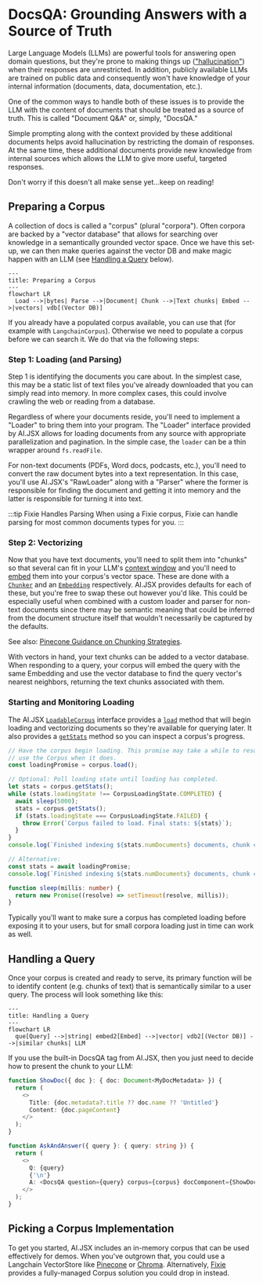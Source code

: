 # DocsQA: Grounding Answers with a Source of Truth

Large Language Models (LLMs) are powerful tools for answering open domain questions, but they're prone to making things up (["hallucination"](<https://en.wikipedia.org/wiki/Hallucination_(artificial_intelligence)>)) when their responses are unrestricted. In addition, publicly available LLMs are trained on public data and consequently won't have knowledge of your internal information (documents, data, documentation, etc.).

One of the common ways to handle both of these issues is to provide the LLM with the content of documents that should be treated as a source of truth. This is called "Document Q&A" or, simply, "DocsQA."

Simple prompting along with the context provided by these additional documents helps avoid hallucination by restricting the domain of responses. At the same time, these additional documents provide new knowledge from internal sources which allows the LLM to give more useful, targeted responses.

Don't worry if this doesn't all make sense yet...keep on reading!

## Preparing a Corpus

A collection of docs is called a "corpus" (plural "corpora"). Often corpora are backed by a "vector database" that allows for searching over knowledge in a semantically grounded vector space. Once we have this set-up, we can then make queries against the vector DB and make magic happen with an LLM (see [Handling a Query](#handling-a-query) below).

```mermaid
---
title: Preparing a Corpus
---
flowchart LR
  Load -->|bytes| Parse -->|Document| Chunk -->|Text chunks| Embed -->|vectors| vdb[(Vector DB)]
```

If you already have a populated corpus available, you can use that (for example with `LangchainCorpus`).
Otherwise we need to populate a corpus before we can search it. We do that via the following steps:

### Step 1: Loading (and Parsing)

Step 1 is identifying the documents you care about. In the simplest case, this may be a static list of text files you've already downloaded that you can simply read into memory. In more complex cases, this could involve crawling the web or reading from a database.

Regardless of where your documents reside, you'll need to implement a "Loader" to bring them into your program. The "Loader" interface provided by AI.JSX allows for loading documents from any source with appropriate parallelization and pagination. In the simple case, the `loader` can be a thin wrapper around `fs.readFile`.

For non-text documents (PDFs, Word docs, podcasts, etc.), you'll need to convert the raw document bytes into a text representation. In this case, you'll use AI.JSX's "RawLoader" along with a "Parser" where the former is responsible for finding the document and getting it into memory and the latter is responsible for turning it into text.

:::tip Fixie Handles Parsing
When using a Fixie corpus, Fixie can handle parsing for most common documents types for you.
:::

### Step 2: Vectorizing

Now that you have text documents, you'll need to split them into "chunks" so that several can fit in your LLM's [context window](./brand-new.md#context-window) and you'll need to [embed](./brand-new.md#semantic-similarity-embeddings) them into your corpus's vector space. These are done with a [`Chunker`](../api/modules/batteries_docs#chunker) and an [`Embedding`](../api/interfaces/batteries_docs.Embedding.md) respectively. AI.JSX provides defaults for each of these, but you're free to swap these out however you'd like. This could be especially useful when combined with a custom loader and parser for non-text documents since there may be semantic meaning that could be inferred from the document structure itself that wouldn't necessarily be captured by the defaults.

See also: [Pinecone Guidance on Chunking Strategies](https://www.pinecone.io/learn/chunking-strategies/).

With vectors in hand, your text chunks can be added to a vector database. When responding to a query, your corpus will embed the query with the same Embedding and use the vector database to find the query vector's nearest neighbors, returning the text chunks associated with them.

### Starting and Monitoring Loading

The AI.JSX [`LoadableCorpus`](../api/classes/batteries_docs.LoadableCorpus) interface provides a [`load`](../api/classes/batteries_docs.LoadableCorpus#load) method that will begin loading and vectorizing documents so they're available for querying later. It also provides a [`getStats`](../api/classes/batteries_docs.LoadableCorpus#getstats) method so you can inspect a corpus's progress.

```typescript
// Have the corpus begin loading. This promise may take a while to resolve, but we'll be ready to
// use the Corpus when it does.
const loadingPromise = corpus.load();

// Optional: Poll loading state until loading has completed.
let stats = corpus.getStats();
while (stats.loadingState !== CorpusLoadingState.COMPLETED) {
  await sleep(5000);
  stats = corpus.getStats();
  if (stats.loadingState === CorpusLoadingState.FAILED) {
    throw Error(`Corpus failed to load. Final stats: ${stats}`);
  }
}
console.log(`Finished indexing ${stats.numDocuments} documents, chunk count=${stats.numChunks}`);

// Alternative:
const stats = await loadingPromise;
console.log(`Finished indexing ${stats.numDocuments} documents, chunk count=${stats.numChunks}`);

function sleep(millis: number) {
  return new Promise((resolve) => setTimeout(resolve, millis));
}
```

Typically you'll want to make sure a corpus has completed loading before exposing it to your users, but for small corpora loading just in time can work as well.

## Handling a Query

Once your corpus is created and ready to serve, its primary function will be to identify content (e.g. chunks of text) that is semantically similar to a user query. The process will look something like this:

```mermaid
---
title: Handling a Query
---
flowchart LR
  que[Query] -->|string| embed2[Embed] -->|vector| vdb2[(Vector DB)] -->|similar chunks| LLM
```

If you use the built-in DocsQA tag from AI.JSX, then you just need to decide how to present the chunk to your LLM:

```typescript
function ShowDoc({ doc }: { doc: Document<MyDocMetadata> }) {
  return (
    <>
      Title: {doc.metadata?.title ?? doc.name ?? 'Untitled'}
      Content: {doc.pageContent}
    </>
  );
}

function AskAndAnswer({ query }: { query: string }) {
  return (
    <>
      Q: {query}
      {'\n'}
      A: <DocsQA question={query} corpus={corpus} docComponent={ShowDoc} />
    </>
  );
}
```

## Picking a Corpus Implementation

To get you started, AI.JSX includes an in-memory corpus that can be used effectively for demos. When you've outgrown that, you could use a Langchain VectorStore like [Pinecone](https://www.pinecone.io/) or [Chroma](https://www.trychroma.com/). Alternatively, [Fixie](https://www.fixie.ai) provides a fully-managed Corpus solution you could drop in instead.
